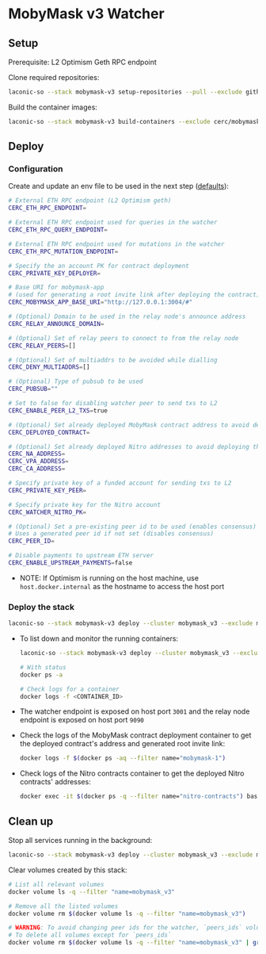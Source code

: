 # MobyMask v3 Watcher

## Setup

Prerequisite: L2 Optimism Geth RPC endpoint

Clone required repositories:

```bash
laconic-so --stack mobymask-v3 setup-repositories --pull --exclude github.com/cerc-io/mobymask-ui
```

Build the container images:

```bash
laconic-so --stack mobymask-v3 build-containers --exclude cerc/mobymask-ui
```

## Deploy

### Configuration

Create and update an env file to be used in the next step ([defaults](../../config/watcher-mobymask-v3/mobymask-params.env)):

  ```bash
  # External ETH RPC endpoint (L2 Optimism geth)
  CERC_ETH_RPC_ENDPOINT=

  # External ETH RPC endpoint used for queries in the watcher
  CERC_ETH_RPC_QUERY_ENDPOINT=

  # External ETH RPC endpoint used for mutations in the watcher
  CERC_ETH_RPC_MUTATION_ENDPOINT=

  # Specify the an account PK for contract deployment
  CERC_PRIVATE_KEY_DEPLOYER=

  # Base URI for mobymask-app
  # (used for generating a root invite link after deploying the contract)
  CERC_MOBYMASK_APP_BASE_URI="http://127.0.0.1:3004/#"

  # (Optional) Domain to be used in the relay node's announce address
  CERC_RELAY_ANNOUNCE_DOMAIN=

  # (Optional) Set of relay peers to connect to from the relay node
  CERC_RELAY_PEERS=[]

  # (Optional) Set of multiaddrs to be avoided while dialling
  CERC_DENY_MULTIADDRS=[]

  # (Optional) Type of pubsub to be used
  CERC_PUBSUB=""

  # Set to false for disabling watcher peer to send txs to L2
  CERC_ENABLE_PEER_L2_TXS=true

  # (Optional) Set already deployed MobyMask contract address to avoid deploying contract in the stack
  CERC_DEPLOYED_CONTRACT=

  # (Optional) Set already deployed Nitro addresses to avoid deploying them in the stack
  CERC_NA_ADDRESS=
  CERC_VPA_ADDRESS=
  CERC_CA_ADDRESS=

  # Specify private key of a funded account for sending txs to L2
  CERC_PRIVATE_KEY_PEER=

  # Specify private key for the Nitro account
  CERC_WATCHER_NITRO_PK=

  # (Optional) Set a pre-existing peer id to be used (enables consensus)
  # Uses a generated peer id if not set (disables consensus)
  CERC_PEER_ID=

  # Disable payments to upstream ETH server
  CERC_ENABLE_UPSTREAM_PAYMENTS=false
  ```

* NOTE: If Optimism is running on the host machine, use `host.docker.internal` as the hostname to access the host port

### Deploy the stack

```bash
laconic-so --stack mobymask-v3 deploy --cluster mobymask_v3 --exclude mobymask-app-v3 --env-file <PATH_TO_ENV_FILE> up
```

* To list down and monitor the running containers:

  ```bash
  laconic-so --stack mobymask-v3 deploy --cluster mobymask_v3 --exclude mobymask-app-v3 ps

  # With status
  docker ps -a

  # Check logs for a container
  docker logs -f <CONTAINER_ID>
  ```

* The watcher endpoint is exposed on host port `3001` and the relay node endpoint is exposed on host port `9090`

* Check the logs of the MobyMask contract deployment container to get the deployed contract's address and generated root invite link:

  ```bash
  docker logs -f $(docker ps -aq --filter name="mobymask-1")
  ```

* Check logs of the Nitro contracts container to get the deployed Nitro contracts' addresses:

  ```bash
  docker exec -it $(docker ps -q --filter name="nitro-contracts") bash -c "cat /app/deployment/nitro-addresses.json"
  ```

## Clean up

Stop all services running in the background:

```bash
laconic-so --stack mobymask-v3 deploy --cluster mobymask_v3 --exclude mobymask-app-v3 down
```

Clear volumes created by this stack:

```bash
# List all relevant volumes
docker volume ls -q --filter "name=mobymask_v3"

# Remove all the listed volumes
docker volume rm $(docker volume ls -q --filter "name=mobymask_v3")

# WARNING: To avoid changing peer ids for the watcher, `peers_ids` volume can be persisted
# To delete all volumes except for `peers_ids`
docker volume rm $(docker volume ls -q --filter "name=mobymask_v3" | grep -v "peers_ids$")
```

